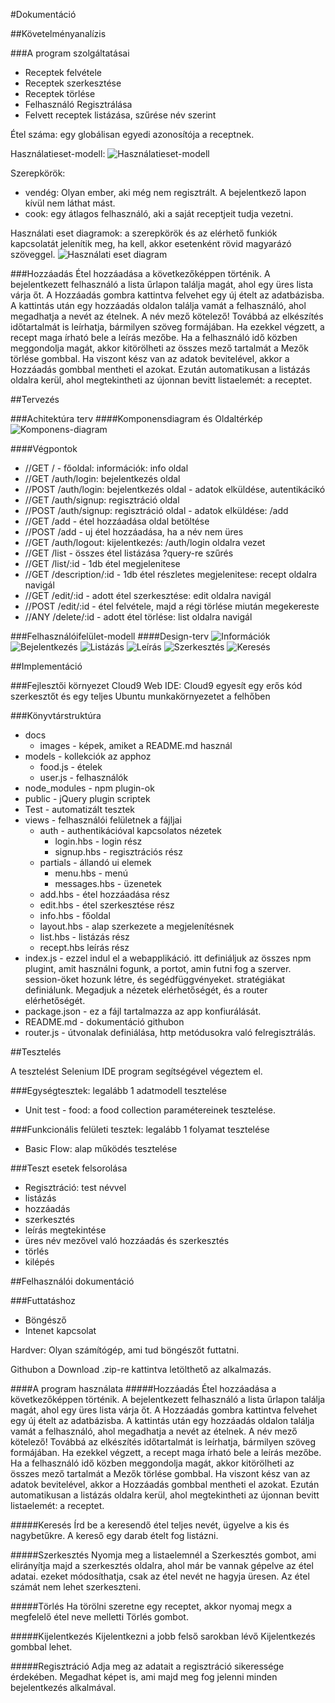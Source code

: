 #Dokumentáció

##Követelményanalízis

###A program szolgáltatásai
  * Receptek felvétele
  * Receptek szerkesztése
  * Receptek törlése
  * Felhasználó Regisztrálása
  * Felvett receptek listázása, szűrése név szerint

Étel száma: egy globálisan egyedi azonosítója a receptnek.

Használatieset-modell:
![Használatieset-modell](docs/images/utvonalterv.png)

Szerepkörök:
  * vendég: Olyan ember, aki még nem regisztrált. A bejelentkező lapon kívül nem láthat mást.
  * cook: egy átlagos felhasználó, aki a saját receptjeit tudja vezetni.

Használati eset diagramok: a szerepkörök és az elérhető funkiók kapcsolatát jelenítik meg, ha kell, akkor esetenként rövid magyarázó szöveggel.
![Használati eset diagram](docs/images/useCase.png)

###Hozzáadás
Étel hozzáadása a következőképpen történik.
A bejelentkezett felhasználó a lista űrlapon találja magát, ahol egy üres lista várja őt.
A Hozzáadás gombra kattintva felvehet egy új ételt az adatbázisba.
A kattintás után egy hozzáadás oldalon találja vamát a felhasználó, ahol megadhatja a nevét az ételnek. A név mező kötelező!
Továbbá az elkészítés időtartalmát is leírhatja, bármilyen szöveg formájában. Ha ezekkel végzett, a recept maga írható bele a leírás mezőbe.
Ha a felhasználó idő közben meggondolja magát, akkor kitörölheti az összes mező tartalmát a Mezők törlése gombbal. Ha viszont kész van az adatok bevitelével,
akkor a Hozzáadás gombbal mentheti el azokat. Ezután automatikusan a listázás oldalra kerül, ahol megtekintheti az újonnan bevitt listaelemét: a receptet.


##Tervezés

###Achitektúra terv
####Komponensdiagram és Oldaltérkép
![Komponens-diagram](docs/images/nomnoml.png)


####Végpontok
  * //GET / - főoldal: információk: info oldal
  * //GET /auth/login: bejelentkezés oldal
  * //POST /auth/login: bejelentkezés oldal - adatok elküldése, autentikácikó
  * //GET /auth/signup: regisztráció oldal
  * //POST /auth/signup: regisztráció oldal - adatok elküldése: /add
  * //GET /add - étel hozzáadása oldal betöltése
  * //POST /add - uj étel hozzáadása, ha a név nem üres
  * //GET /auth/logout: kijelentkezés: /auth/login oldalra vezet
  * //GET /list - összes étel listázása ?query-re szűrés
  * //GET /list/:id - 1db étel megjelenitese
  * //GET /description/:id - 1db étel részletes megjelenitese: recept oldalra navigál
  * //GET /edit/:id - adott étel szerkesztése: edit oldalra navigál
  * //POST /edit/:id - étel felvétele, majd a régi törlése miután megekereste
  * //ANY /delete/:id - adott étel törlése: list oldalra navigál

###Felhasználóifelület-modell
####Design-terv
![Információk](docs/images/info.PNG)
![Bejelentkezés](docs/images/login.PNG)
![Listázás](docs/images/list.PNG)
![Leírás](docs/images/Description.PNG)
![Szerkesztés](docs/images/Szerkesztés.PNG)
![Keresés](docs/images/Query.PNG)

##Implementáció

###Fejlesztői környezet
Cloud9 Web IDE: Cloud9 egyesít egy erős kód szerkesztőt és egy teljes Ubuntu munkakörnyezetet a felhőben

###Könyvtárstruktúra
* docs
  * images - képek, amiket a README.md használ
* models - kollekciók az apphoz
  * food.js - ételek
  * user.js - felhasználók
* node_modules - npm plugin-ok
* public - jQuery plugin scriptek
* Test - automatizált tesztek
* views - felhasználói felületnek a fájljai
  * auth - authentikációval kapcsolatos nézetek
    * login.hbs - login rész
    * signup.hbs - regisztrációs rész
  * partials - állandó ui elemek
    * menu.hbs - menú
    * messages.hbs - üzenetek
  * add.hbs - étel hozzáadása rész
  * edit.hbs - étel szerkesztése rész
  * info.hbs - főoldal
  * layout.hbs - alap szerkezete a megjelenítésnek
  * list.hbs - listázás rész
  * recept.hbs leírás rész
* index.js - ezzel indul el a webapplikáció. itt definiáljuk az összes npm plugint, amit használni fogunk, a portot, amin futni fog a szerver. session-öket hozunk létre, és segédfüggvényeket. stratégiákat definiálunk. Megadjuk a nézetek elérhetőségét, és a router elérhetőségét.
* package.json - ez a fájl tartalmazza az app konfiurálását.
* README.md - dokumentáció githubon
* router.js - útvonalak definiálása, http metódusokra való felregisztrálás.

##Tesztelés

A tesztelést Selenium IDE program segítségével végeztem el.

###Egységtesztek: legalább 1 adatmodell tesztelése
* Unit test - food: a food collection paramétereinek tesztelése.

###Funkcionális felületi tesztek: legalább 1 folyamat tesztelése
* Basic Flow: alap működés tesztelése

###Teszt esetek felsorolása
* Regisztráció: test névvel
* listázás
* hozzáadás
* szerkesztés
* leírás megtekintése
* üres név mezővel való hozzáadás és szerkesztés
* törlés
* kilépés

##Felhasználói dokumentáció

###Futtatáshoz
* Böngésző
* Intenet kapcsolat

Hardver:
Olyan számítógép, ami tud böngészőt futtatni.

Githubon a Download .zip-re kattintva letölthető az alkalmazás.

####A program használata
#####Hozzáadás
Étel hozzáadása a következőképpen történik.
A bejelentkezett felhasználó a lista űrlapon találja magát, ahol egy üres lista várja őt.
A Hozzáadás gombra kattintva felvehet egy új ételt az adatbázisba.
A kattintás után egy hozzáadás oldalon találja vamát a felhasználó, ahol megadhatja a nevét az ételnek. A név mező kötelező!
Továbbá az elkészítés időtartalmát is leírhatja, bármilyen szöveg formájában. Ha ezekkel végzett, a recept maga írható bele a leírás mezőbe.
Ha a felhasználó idő közben meggondolja magát, akkor kitörölheti az összes mező tartalmát a Mezők törlése gombbal. Ha viszont kész van az adatok bevitelével,
akkor a Hozzáadás gombbal mentheti el azokat. Ezután automatikusan a listázás oldalra kerül, ahol megtekintheti az újonnan bevitt listaelemét: a receptet.

#####Keresés
Írd be a keresendő étel teljes nevét, ügyelve a kis és nagybetűkre. A kereső egy darab ételt fog listázni.

#####Szerkesztés
Nyomja meg a listaelemnél a Szerkesztés gombot, ami elirányítja majd a szerkesztés oldalra, ahol már be vannak gépelve az étel adatai. ezeket módosíthatja, csak az étel nevét ne hagyja üresen.
Az étel számát nem lehet szerkeszteni.

#####Törlés
Ha törölni szeretne egy receptet, akkor nyomaj megx a megfelelő étel neve melletti Törlés gombot.

#####Kijelentkezés
Kijelentkezni a jobb felső sarokban lévő Kijelentkezés gombbal lehet.

#####Regisztráció
Adja meg az adatait a regisztráció sikeressége érdekében.
Megadhat képet is, ami majd meg fog jelenni minden bejelentkezés alkalmával.